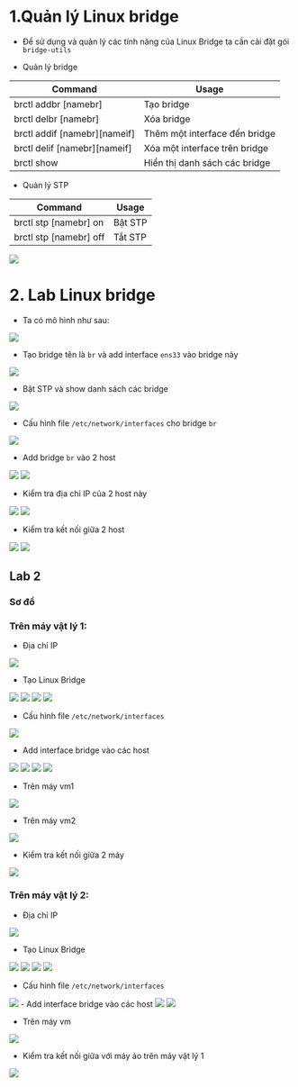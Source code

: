 # 1.Quản lý Linux bridge

- Để sử dụng và quản lý các tính năng của Linux Bridge ta cần cài đặt gói `bridge-utils`

- Quản lý bridge

| Command | Usage
| ------- | --------------------------
| brctl addbr [namebr] | Tạo bridge
| brctl delbr [namebr] | Xóa bridge
| brctl addif [namebr][nameìf] | Thêm một interface đến bridge
| brctl delif [namebr][nameif] | Xóa một interface trên bridge
| brctl show | Hiển thị danh sách các bridge

- Quản lý STP

| Command | Usage
| ------- | --------------------------
| brctl stp [namebr] on | Bật STP 
| brctl stp [namebr] off | Tắt STP 

<img src="https://github.com/lean15998/Vitualization/blob/main/images/6.00.png">

# 2. Lab Linux bridge

- Ta có mô hình như sau:

<img src="https://github.com/lean15998/Vitualization/blob/main/images/6.01.png">

- Tạo bridge tên là `br` và add interface `ens33` vào bridge này

<img src="https://github.com/lean15998/Vitualization/blob/main/images/6.02.png">

- Bật STP và show danh sách các bridge

<img src="https://github.com/lean15998/Vitualization/blob/main/images/6.03.png">

- Cấu hình file  `/etc/network/interfaces` cho bridge `br`

<img src="https://github.com/lean15998/Vitualization/blob/main/images/6.04.png">

- Add bridge `br` vào 2 host

<img src="https://github.com/lean15998/Vitualization/blob/main/images/6.05.png">

<img src="https://github.com/lean15998/Vitualization/blob/main/images/6.06.png">


- Kiểm tra địa chỉ IP của 2 host này

<img src="https://github.com/lean15998/Vitualization/blob/main/images/6.07.png">

<img src="https://github.com/lean15998/Vitualization/blob/main/images/6.08.png">

- Kiểm tra kết nối giữa 2 host

<img src="https://github.com/lean15998/Vitualization/blob/main/images/6.10.png">

<img src="https://github.com/lean15998/Vitualization/blob/main/images/6.09.png">

##  Lab 2

### Sơ đồ



### Trên máy vật lý 1:

- Địa chỉ IP

<img src="https://github.com/lean15998/Vitualization/blob/main/images/6.11.png">

- Tạo Linux Brìdge

<img src="https://github.com/lean15998/Vitualization/blob/main/images/6.12.png">
<img src="https://github.com/lean15998/Vitualization/blob/main/images/6.13.png">
<img src="https://github.com/lean15998/Vitualization/blob/main/images/6.14.png">
<img src="https://github.com/lean15998/Vitualization/blob/main/images/6.15.png">

- Cấu hình file  `/etc/network/interfaces`

<img src="https://github.com/lean15998/Vitualization/blob/main/images/6.16.png">

- Add interface bridge vào các host

<img src="https://github.com/lean15998/Vitualization/blob/main/images/6.17.png">
<img src="https://github.com/lean15998/Vitualization/blob/main/images/6.18.png">
<img src="https://github.com/lean15998/Vitualization/blob/main/images/6.20.png">
<img src="https://github.com/lean15998/Vitualization/blob/main/images/6.19.png">

- Trên máy vm1

<img src="https://github.com/lean15998/Vitualization/blob/main/images/6.32.png">

- Trên máy vm2

<img src="https://github.com/lean15998/Vitualization/blob/main/images/6.21.png">

- Kiểm tra kết nối giữa 2 máy

<img src="https://github.com/lean15998/Vitualization/blob/main/images/6.22.png">

### Trên máy vật lý 2:

- Địa chỉ IP

<img src="https://github.com/lean15998/Vitualization/blob/main/images/6.23.png">

- Tạo Linux Brìdge

<img src="https://github.com/lean15998/Vitualization/blob/main/images/6.24.png">
<img src="https://github.com/lean15998/Vitualization/blob/main/images/6.25.png">
<img src="https://github.com/lean15998/Vitualization/blob/main/images/6.26.png">
<img src="https://github.com/lean15998/Vitualization/blob/main/images/6.27.png">

- Cấu hình file  `/etc/network/interfaces`

<img src="https://github.com/lean15998/Vitualization/blob/main/images/6.33.png">
- Add interface bridge vào các host

<img src="https://github.com/lean15998/Vitualization/blob/main/images/6.28.png">
<img src="https://github.com/lean15998/Vitualization/blob/main/images/6.29.png">

- Trên máy vm

<img src="https://github.com/lean15998/Vitualization/blob/main/images/6.30.png">

- Kiểm tra kết nối giữa với máy ảo trên máy vật lý 1

<img src="https://github.com/lean15998/Vitualization/blob/main/images/6.31.png">

















